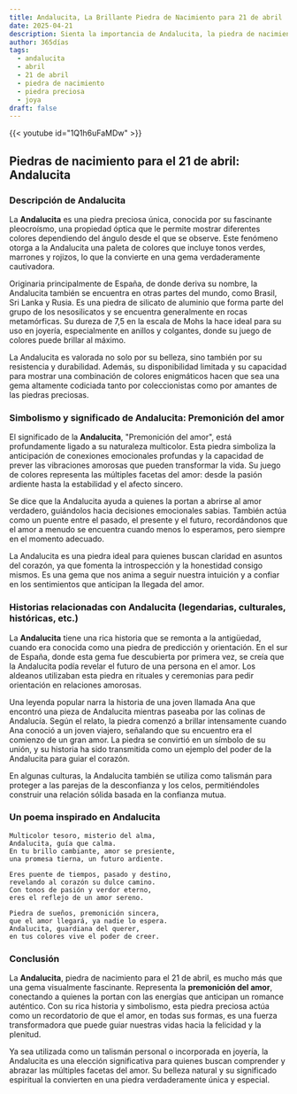 ```yaml
---
title: Andalucita, La Brillante Piedra de Nacimiento para 21 de abril
date: 2025-04-21
description: Sienta la importancia de Andalucita, la piedra de nacimiento de 21 de abril que simboliza Premonición del amor. Deje que su belleza y significado iluminen su día.
author: 365días
tags:
  - andalucita
  - abril
  - 21 de abril
  - piedra de nacimiento
  - piedra preciosa
  - joya
draft: false
---
```


{{< youtube id="1Q1h6uFaMDw" >}}

## Piedras de nacimiento para el 21 de abril: Andalucita

### Descripción de Andalucita

La **Andalucita** es una piedra preciosa única, conocida por su fascinante pleocroísmo, una propiedad óptica que le permite mostrar diferentes colores dependiendo del ángulo desde el que se observe. Este fenómeno otorga a la Andalucita una paleta de colores que incluye tonos verdes, marrones y rojizos, lo que la convierte en una gema verdaderamente cautivadora.

Originaria principalmente de España, de donde deriva su nombre, la Andalucita también se encuentra en otras partes del mundo, como Brasil, Sri Lanka y Rusia. Es una piedra de silicato de aluminio que forma parte del grupo de los nesosilicatos y se encuentra generalmente en rocas metamórficas. Su dureza de 7,5 en la escala de Mohs la hace ideal para su uso en joyería, especialmente en anillos y colgantes, donde su juego de colores puede brillar al máximo.

La Andalucita es valorada no solo por su belleza, sino también por su resistencia y durabilidad. Además, su disponibilidad limitada y su capacidad para mostrar una combinación de colores enigmáticos hacen que sea una gema altamente codiciada tanto por coleccionistas como por amantes de las piedras preciosas.

### Simbolismo y significado de Andalucita: Premonición del amor

El significado de la **Andalucita**, "Premonición del amor", está profundamente ligado a su naturaleza multicolor. Esta piedra simboliza la anticipación de conexiones emocionales profundas y la capacidad de prever las vibraciones amorosas que pueden transformar la vida. Su juego de colores representa las múltiples facetas del amor: desde la pasión ardiente hasta la estabilidad y el afecto sincero.

Se dice que la Andalucita ayuda a quienes la portan a abrirse al amor verdadero, guiándolos hacia decisiones emocionales sabias. También actúa como un puente entre el pasado, el presente y el futuro, recordándonos que el amor a menudo se encuentra cuando menos lo esperamos, pero siempre en el momento adecuado.

La Andalucita es una piedra ideal para quienes buscan claridad en asuntos del corazón, ya que fomenta la introspección y la honestidad consigo mismos. Es una gema que nos anima a seguir nuestra intuición y a confiar en los sentimientos que anticipan la llegada del amor.

### Historias relacionadas con Andalucita (legendarias, culturales, históricas, etc.)

La **Andalucita** tiene una rica historia que se remonta a la antigüedad, cuando era conocida como una piedra de predicción y orientación. En el sur de España, donde esta gema fue descubierta por primera vez, se creía que la Andalucita podía revelar el futuro de una persona en el amor. Los aldeanos utilizaban esta piedra en rituales y ceremonias para pedir orientación en relaciones amorosas.

Una leyenda popular narra la historia de una joven llamada Ana que encontró una pieza de Andalucita mientras paseaba por las colinas de Andalucía. Según el relato, la piedra comenzó a brillar intensamente cuando Ana conoció a un joven viajero, señalando que su encuentro era el comienzo de un gran amor. La piedra se convirtió en un símbolo de su unión, y su historia ha sido transmitida como un ejemplo del poder de la Andalucita para guiar el corazón.

En algunas culturas, la Andalucita también se utiliza como talismán para proteger a las parejas de la desconfianza y los celos, permitiéndoles construir una relación sólida basada en la confianza mutua.

### Un poema inspirado en Andalucita

```
Multicolor tesoro, misterio del alma,  
Andalucita, guía que calma.  
En tu brillo cambiante, amor se presiente,  
una promesa tierna, un futuro ardiente.  

Eres puente de tiempos, pasado y destino,  
revelando al corazón su dulce camino.  
Con tonos de pasión y verdor eterno,  
eres el reflejo de un amor sereno.  

Piedra de sueños, premonición sincera,  
que el amor llegará, ya nadie lo espera.  
Andalucita, guardiana del querer,  
en tus colores vive el poder de creer.
```

### Conclusión

La **Andalucita**, piedra de nacimiento para el 21 de abril, es mucho más que una gema visualmente fascinante. Representa la **premonición del amor**, conectando a quienes la portan con las energías que anticipan un romance auténtico. Con su rica historia y simbolismo, esta piedra preciosa actúa como un recordatorio de que el amor, en todas sus formas, es una fuerza transformadora que puede guiar nuestras vidas hacia la felicidad y la plenitud.

Ya sea utilizada como un talismán personal o incorporada en joyería, la Andalucita es una elección significativa para quienes buscan comprender y abrazar las múltiples facetas del amor. Su belleza natural y su significado espiritual la convierten en una piedra verdaderamente única y especial.